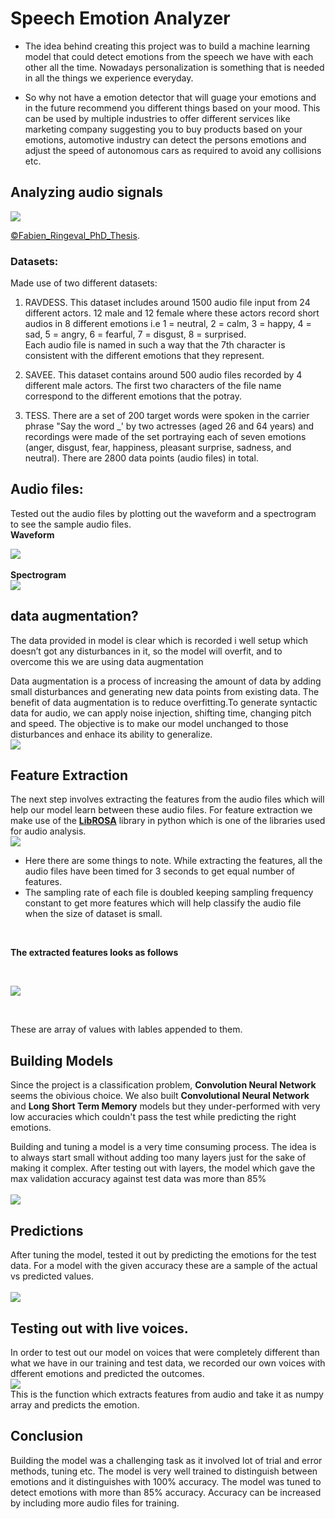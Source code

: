# Speech Emotion Analyzer

* The idea behind creating this project was to build a machine learning model that could detect emotions from the speech we have with each other all the time. Nowadays personalization is something that is needed in all the things we experience everyday. 

* So why not have a emotion detector that will guage your emotions and in the future recommend you different things based on your mood. 
This can be used by multiple industries to offer different services like marketing company suggesting you to buy products based on your emotions, automotive industry can detect the persons emotions and adjust the speed of autonomous cars as required to avoid any collisions etc.

## Analyzing audio signals
![](images/joomla_speech_prosody.png?raw=true)

[©Fabien_Ringeval_PhD_Thesis](https://drive.google.com/file/d/0B2V_I9XKBODhcEtZV1lRWW1fYTg/view).
<br>

### Datasets:
Made use of two different datasets:
1. RAVDESS.
This dataset includes around 1500 audio file input from 24 different actors. 12 male and 12 female where these actors record short audios in 8 different emotions i.e 1 = neutral, 2 = calm, 3 = happy, 4 = sad, 5 = angry, 6 = fearful, 7 = disgust, 8 = surprised.<br>
Each audio file is named in such a way that the 7th character is consistent with the different emotions that they represent.

2. SAVEE.
This dataset contains around 500 audio files recorded by 4 different male actors. The first two characters of the file name correspond to the different emotions that the potray. 

3. TESS.
There are a set of 200 target words were spoken in the carrier phrase "Say the word _' by two actresses (aged 26 and 64 years) and recordings were made of the set portraying each of seven emotions (anger, disgust, fear, happiness, pleasant surprise, sadness, and neutral). There are 2800 data points (audio files) in total.

## Audio files:
Tested out the audio files by plotting out the waveform and a spectrogram to see the sample audio files.<br>
**Waveform**

![](images/wave.png?raw=true)
<br>
<br>
**Spectrogram**<br>
![](images/spec.png?raw=true)
<br>

## data augmentation?
The data provided in model is clear which is recorded i well setup which doesn’t got any disturbances in it, so the model will overfit, and to overcome this we are using data augmentation

Data augmentation is a process of increasing the amount of data by adding small disturbances and generating new data points from existing data.
The benefit of data augmentation is to reduce overfitting.To generate syntactic data for audio, we can apply noise injection, shifting time, changing pitch and speed.
The objective is to make our model unchanged to those disturbances and enhace its ability to generalize.
<br>
![](images/data_augmentation.png?raw=true)
<br>


## Feature Extraction
The next step involves extracting the features from the audio files which will help our model learn between these audio files.
For feature extraction we make use of the [**LibROSA**](https://librosa.github.io/librosa/) library in python which is one of the libraries used for audio analysis. 
<br>
![](images/features_extraction.png?raw=true)
<br>
* Here there are some things to note. While extracting the features, all the audio files have been timed for 3 seconds to get equal number of features. 
* The sampling rate of each file is doubled keeping sampling frequency constant to get more features which will help classify the audio file when the size of dataset is small.
<br>

**The extracted features looks as follows**

<br>

![](images/feature2.png?raw=true)

<br>

These are array of values with lables appended to them. 

## Building Models

Since the project is a classification problem, **Convolution Neural Network** seems the obivious choice. We also built **Convolutional Neural Network** and **Long Short Term Memory** models but they under-performed with very low accuracies which couldn't pass the test while predicting the right emotions.

Building and tuning a model is a very time consuming process. The idea is to always start small without adding too many layers just for the sake of making it complex. After testing out with layers, the model which gave the max validation accuracy against test data was more than 85%
<br>
<br>
![](images/cnn_acc_and_.png?raw=true)
<br>

## Predictions

After tuning the model, tested it out by predicting the emotions for the test data. For a model with the given accuracy these are a sample of the actual vs predicted values.
<br>
<br>
![](images/predictions.png?raw=true)
<br>

## Testing out with live voices.
In order to test out our model on voices that were completely different than what we have in our training and test data, we recorded our own voices with dfferent emotions and predicted the outcomes. 
<br>
![](images/predicting_emotion.png?raw=true)
<br>
This is the function which extracts features from audio and take it as numpy array and predicts the emotion.

## Conclusion
Building the model was a challenging task as it involved lot of trial and error methods, tuning etc. The model is very well trained to distinguish between emotions and it distinguishes with 100% accuracy. The model was tuned to detect emotions with more than 85% accuracy. Accuracy can be increased by including more audio files for training.
